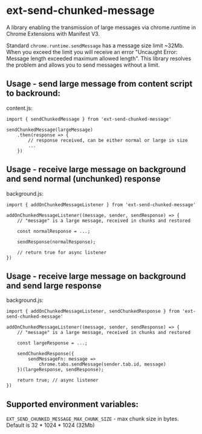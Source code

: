 # ext-send-chunked-message

A library enabling the transmission of large messages via chrome.runtime in Chrome Extensions with Manifest V3.

Standard `chrome.runtime.sendMessage` has a message size limit ~32Mb. When you exceed the limit you will receive an error "Uncaught Error: Message length exceeded maximum allowed length". This library resolves the problem and allows you to send messages without a limit.

## Usage - send large message from content script to backround:

content.js:

```
import { sendChunkedMessage } from 'ext-send-chunked-message'

sendChunkedMessage(largeMessage)
    .then(response => {
        // response received, can be either normal or large in size
        ...
    })
```

## Usage - receive large message on background and send normal (unchunked) response

background.js:
```
import { addOnChunkedMessageListener } from 'ext-send-chunked-message'

addOnChunkedMessageListener((message, sender, sendResponse) => {
    // "message" is a large message, received in chunks and restored

    const normalResponse = ...;

    sendResponse(normalResponse);

    // return true for async listener
})
```

## Usage - receive large message on background and send large response

background.js:
```
import { addOnChunkedMessageListener, sendChunkedResponse } from 'ext-send-chunked-message'

addOnChunkedMessageListener((message, sender, sendResponse) => {
    // "message" is a large message, received in chunks and restored

    const largeResponse = ...;

    sendChunkedResponse({
        sendMessageFn: message =>
            chrome.tabs.sendMessage(sender.tab.id, message)
    })(largeResponse, sendResponse);

    return true; // async listener
})
```

## Supported environment variables:

`EXT_SEND_CHUNKED_MESSAGE_MAX_CHUNK_SIZE` - max chunk size in bytes. Default is 32 * 1024 * 1024 (32Mb)